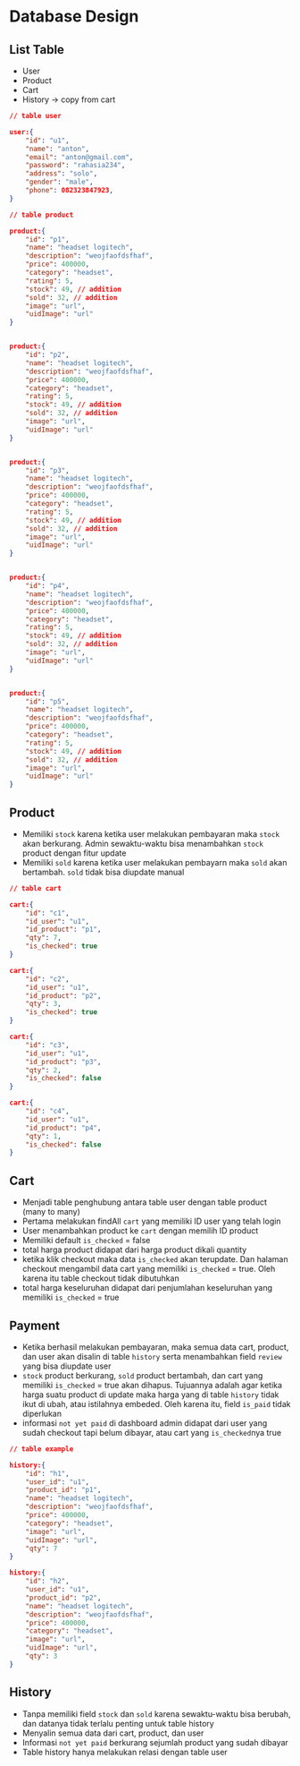 # Database Design



## List Table
- User
- Product
- Cart
- History  -> copy from cart



```json
// table user

user:{
    "id": "u1",
    "name": "anton",
    "email": "anton@gmail.com",
    "password": "rahasia234",
    "address": "solo",
    "gender": "male",
    "phone": 082323847923,
}
```
```json
// table product

product:{
    "id": "p1",
    "name": "headset logitech",
    "description": "weojfaofdsfhaf",
    "price": 400000,
    "category": "headset",
    "rating": 5,
    "stock": 49, // addition 
    "sold": 32, // addition
    "image": "url",
    "uidImage": "url"
}


product:{
    "id": "p2",
    "name": "headset logitech",
    "description": "weojfaofdsfhaf",
    "price": 400000,
    "category": "headset",
    "rating": 5,
    "stock": 49, // addition 
    "sold": 32, // addition
    "image": "url",
    "uidImage": "url"
}


product:{
    "id": "p3",
    "name": "headset logitech",
    "description": "weojfaofdsfhaf",
    "price": 400000,
    "category": "headset",
    "rating": 5,
    "stock": 49, // addition 
    "sold": 32, // addition
    "image": "url",
    "uidImage": "url"
}


product:{
    "id": "p4",
    "name": "headset logitech",
    "description": "weojfaofdsfhaf",
    "price": 400000,
    "category": "headset",
    "rating": 5,
    "stock": 49, // addition 
    "sold": 32, // addition
    "image": "url",
    "uidImage": "url"
}


product:{
    "id": "p5",
    "name": "headset logitech",
    "description": "weojfaofdsfhaf",
    "price": 400000,
    "category": "headset",
    "rating": 5,
    "stock": 49, // addition 
    "sold": 32, // addition
    "image": "url",
    "uidImage": "url"
}


```
## Product 
- Memiliki `stock` karena ketika user melakukan pembayaran maka `stock` akan berkurang. Admin sewaktu-waktu bisa menambahkan `stock` product dengan fitur update
- Memiliki `sold` karena ketika user melakukan pembayarn maka `sold` akan bertambah. `sold` tidak bisa diupdate manual

```json
// table cart

cart:{
    "id": "c1",
    "id_user": "u1",
    "id_product": "p1",
    "qty": 7,
    "is_checked": true
}

cart:{
    "id": "c2",
    "id_user": "u1",
    "id_product": "p2",
    "qty": 3,
    "is_checked": true
}

cart:{
    "id": "c3",
    "id_user": "u1",
    "id_product": "p3",
    "qty": 2,
    "is_checked": false
}

cart:{
    "id": "c4",
    "id_user": "u1",
    "id_product": "p4",
    "qty": 1,
    "is_checked": false
}

```

## Cart
- Menjadi table penghubung antara table user dengan table product (many to many)
- Pertama melakukan findAll `cart` yang memiliki ID user yang telah login
- User menambahkan product ke `cart` dengan memilih ID product
- Memiliki default `is_checked` = false
- total harga product didapat dari harga product dikali quantity
- ketika klik checkout maka data `is_checked` akan terupdate. Dan halaman checkout mengambil data cart yang memiliki `is_checked` = true. Oleh karena itu table checkout tidak dibutuhkan
- total harga keseluruhan didapat dari penjumlahan keseluruhan yang memiliki `is_checked` = true

## Payment
- Ketika berhasil melakukan pembayaran, maka semua data cart, product, dan user akan disalin di table `history` serta menambahkan field `review` yang bisa diupdate user
- `stock` product berkurang, `sold` product bertambah, dan cart yang memiliki `is_checked` = true akan dihapus. Tujuannya adalah agar ketika harga suatu product di update maka harga yang di table `history` tidak ikut di ubah, atau istilahnya embeded.
Oleh karena itu, field `is_paid` tidak diperlukan
- informasi `not yet paid` di dashboard admin didapat dari user yang sudah checkout tapi belum dibayar, atau cart yang `is_checked`nya true


```json
// table example

history:{
    "id": "h1",
    "user_id": "u1",
    "product_id": "p1",
    "name": "headset logitech",
    "description": "weojfaofdsfhaf",
    "price": 400000,
    "category": "headset",
    "image": "url",
    "uidImage": "url",
    "qty": 7
}

history:{
    "id": "h2",
    "user_id": "u1",
    "product_id": "p2",
    "name": "headset logitech",
    "description": "weojfaofdsfhaf",
    "price": 400000,
    "category": "headset",
    "image": "url",
    "uidImage": "url",
    "qty": 3
}

```

## History
- Tanpa memiliki field `stock` dan `sold` karena sewaktu-waktu bisa berubah, dan datanya tidak terlalu penting untuk table history
- Menyalin semua data dari cart, product, dan user
- Informasi `not yet paid` berkurang sejumlah product yang sudah dibayar
- Table history hanya melakukan relasi dengan table user
